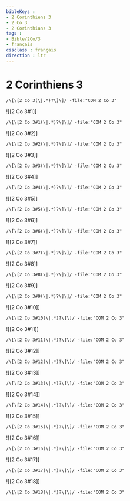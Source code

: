 ```yaml
---
bibleKeys : 
- 2 Corinthiens 3
- 2 Co 3
- 2 Corinthians 3
tags : 
- Bible/2Co/3
- français
cssclass : français
direction : ltr
---
```


# 2 Corinthiens 3

```query
/\[\[2 Co 3(\|.*)?\]\]/ -file:"COM 2 Co 3"
```



![[2 Co 3#1]]

```query
/\[\[2 Co 3#1(\|.*)?\]\]/ -file:"COM 2 Co 3"
```

![[2 Co 3#2]]

```query
/\[\[2 Co 3#2(\|.*)?\]\]/ -file:"COM 2 Co 3"
```

![[2 Co 3#3]]

```query
/\[\[2 Co 3#3(\|.*)?\]\]/ -file:"COM 2 Co 3"
```

![[2 Co 3#4]]

```query
/\[\[2 Co 3#4(\|.*)?\]\]/ -file:"COM 2 Co 3"
```

![[2 Co 3#5]]

```query
/\[\[2 Co 3#5(\|.*)?\]\]/ -file:"COM 2 Co 3"
```

![[2 Co 3#6]]

```query
/\[\[2 Co 3#6(\|.*)?\]\]/ -file:"COM 2 Co 3"
```

![[2 Co 3#7]]

```query
/\[\[2 Co 3#7(\|.*)?\]\]/ -file:"COM 2 Co 3"
```

![[2 Co 3#8]]

```query
/\[\[2 Co 3#8(\|.*)?\]\]/ -file:"COM 2 Co 3"
```

![[2 Co 3#9]]

```query
/\[\[2 Co 3#9(\|.*)?\]\]/ -file:"COM 2 Co 3"
```

![[2 Co 3#10]]

```query
/\[\[2 Co 3#10(\|.*)?\]\]/ -file:"COM 2 Co 3"
```

![[2 Co 3#11]]

```query
/\[\[2 Co 3#11(\|.*)?\]\]/ -file:"COM 2 Co 3"
```

![[2 Co 3#12]]

```query
/\[\[2 Co 3#12(\|.*)?\]\]/ -file:"COM 2 Co 3"
```

![[2 Co 3#13]]

```query
/\[\[2 Co 3#13(\|.*)?\]\]/ -file:"COM 2 Co 3"
```

![[2 Co 3#14]]

```query
/\[\[2 Co 3#14(\|.*)?\]\]/ -file:"COM 2 Co 3"
```

![[2 Co 3#15]]

```query
/\[\[2 Co 3#15(\|.*)?\]\]/ -file:"COM 2 Co 3"
```

![[2 Co 3#16]]

```query
/\[\[2 Co 3#16(\|.*)?\]\]/ -file:"COM 2 Co 3"
```

![[2 Co 3#17]]

```query
/\[\[2 Co 3#17(\|.*)?\]\]/ -file:"COM 2 Co 3"
```

![[2 Co 3#18]]

```query
/\[\[2 Co 3#18(\|.*)?\]\]/ -file:"COM 2 Co 3"
```

